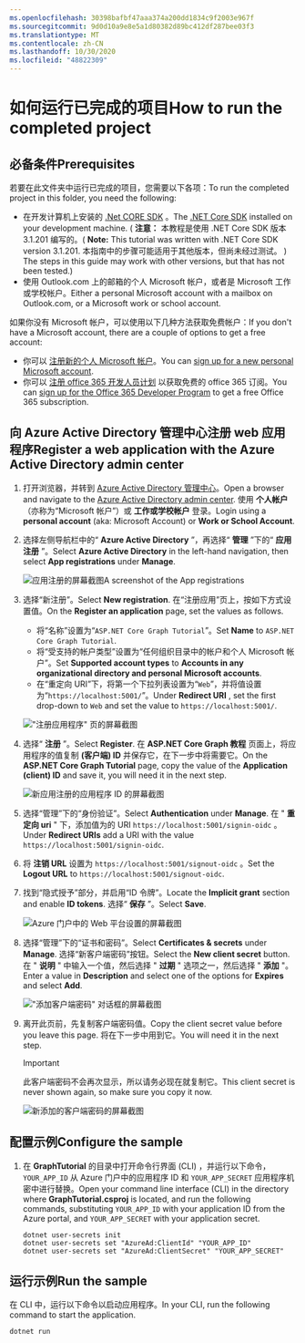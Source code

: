 ```yaml
---
ms.openlocfilehash: 30398bafbf47aaa374a200dd1834c9f2003e967f
ms.sourcegitcommit: 9d0d10a9e8e5a1d80382d89bc412df287bee03f3
ms.translationtype: MT
ms.contentlocale: zh-CN
ms.lasthandoff: 10/30/2020
ms.locfileid: "48822309"
---
```

# <a name="how-to-run-the-completed-project"></a><span data-ttu-id="9286e-101">如何运行已完成的项目</span><span class="sxs-lookup"><span data-stu-id="9286e-101">How to run the completed project</span></span>

## <a name="prerequisites"></a><span data-ttu-id="9286e-102">必备条件</span><span class="sxs-lookup"><span data-stu-id="9286e-102">Prerequisites</span></span>

<span data-ttu-id="9286e-103">若要在此文件夹中运行已完成的项目，您需要以下各项：</span><span class="sxs-lookup"><span data-stu-id="9286e-103">To run the completed project in this folder, you need the following:</span></span>

- <span data-ttu-id="9286e-104">在开发计算机上安装的 [.Net CORE SDK](https://dotnet.microsoft.com/download) 。</span><span class="sxs-lookup"><span data-stu-id="9286e-104">The [.NET Core SDK](https://dotnet.microsoft.com/download) installed on your development machine.</span></span> <span data-ttu-id="9286e-105"> ( **注意：** 本教程是使用 .NET Core SDK 版本3.1.201 编写的。</span><span class="sxs-lookup"><span data-stu-id="9286e-105">( **Note:** This tutorial was written with .NET Core SDK version 3.1.201.</span></span> <span data-ttu-id="9286e-106">本指南中的步骤可能适用于其他版本，但尚未经过测试。 ) </span><span class="sxs-lookup"><span data-stu-id="9286e-106">The steps in this guide may work with other versions, but that has not been tested.)</span></span>
- <span data-ttu-id="9286e-107">使用 Outlook.com 上的邮箱的个人 Microsoft 帐户，或者是 Microsoft 工作或学校帐户。</span><span class="sxs-lookup"><span data-stu-id="9286e-107">Either a personal Microsoft account with a mailbox on Outlook.com, or a Microsoft work or school account.</span></span>

<span data-ttu-id="9286e-108">如果你没有 Microsoft 帐户，可以使用以下几种方法获取免费帐户：</span><span class="sxs-lookup"><span data-stu-id="9286e-108">If you don't have a Microsoft account, there are a couple of options to get a free account:</span></span>

- <span data-ttu-id="9286e-109">你可以 [注册新的个人 Microsoft 帐户](https://signup.live.com/signup?wa=wsignin1.0&rpsnv=12&ct=1454618383&rver=6.4.6456.0&wp=MBI_SSL_SHARED&wreply=https://mail.live.com/default.aspx&id=64855&cbcxt=mai&bk=1454618383&uiflavor=web&uaid=b213a65b4fdc484382b6622b3ecaa547&mkt=E-US&lc=1033&lic=1)。</span><span class="sxs-lookup"><span data-stu-id="9286e-109">You can [sign up for a new personal Microsoft account](https://signup.live.com/signup?wa=wsignin1.0&rpsnv=12&ct=1454618383&rver=6.4.6456.0&wp=MBI_SSL_SHARED&wreply=https://mail.live.com/default.aspx&id=64855&cbcxt=mai&bk=1454618383&uiflavor=web&uaid=b213a65b4fdc484382b6622b3ecaa547&mkt=E-US&lc=1033&lic=1).</span></span>
- <span data-ttu-id="9286e-110">你可以 [注册 office 365 开发人员计划](https://developer.microsoft.com/office/dev-program) 以获取免费的 office 365 订阅。</span><span class="sxs-lookup"><span data-stu-id="9286e-110">You can [sign up for the Office 365 Developer Program](https://developer.microsoft.com/office/dev-program) to get a free Office 365 subscription.</span></span>

## <a name="register-a-web-application-with-the-azure-active-directory-admin-center"></a><span data-ttu-id="9286e-111">向 Azure Active Directory 管理中心注册 web 应用程序</span><span class="sxs-lookup"><span data-stu-id="9286e-111">Register a web application with the Azure Active Directory admin center</span></span>

1. <span data-ttu-id="9286e-112">打开浏览器，并转到 [Azure Active Directory 管理中心](https://aad.portal.azure.com)。</span><span class="sxs-lookup"><span data-stu-id="9286e-112">Open a browser and navigate to the [Azure Active Directory admin center](https://aad.portal.azure.com).</span></span> <span data-ttu-id="9286e-113">使用 **个人帐户** （亦称为“Microsoft 帐户”）或 **工作或学校帐户** 登录。</span><span class="sxs-lookup"><span data-stu-id="9286e-113">Login using a **personal account** (aka: Microsoft Account) or **Work or School Account**.</span></span>

1. <span data-ttu-id="9286e-114">选择左侧导航栏中的“ **Azure Active Directory** ”，再选择“ **管理** ”下的“ **应用注册** ”。</span><span class="sxs-lookup"><span data-stu-id="9286e-114">Select **Azure Active Directory** in the left-hand navigation, then select **App registrations** under **Manage**.</span></span>

    ![<span data-ttu-id="9286e-115">应用注册的屏幕截图</span><span class="sxs-lookup"><span data-stu-id="9286e-115">A screenshot of the App registrations</span></span> ](../tutorial/images/aad-portal-app-registrations.png)

1. <span data-ttu-id="9286e-116">选择“新注册”。</span><span class="sxs-lookup"><span data-stu-id="9286e-116">Select **New registration**.</span></span> <span data-ttu-id="9286e-117">在“注册应用”页上，按如下方式设置值。</span><span class="sxs-lookup"><span data-stu-id="9286e-117">On the **Register an application** page, set the values as follows.</span></span>

    - <span data-ttu-id="9286e-118">将“名称”设置为“`ASP.NET Core Graph Tutorial`”。</span><span class="sxs-lookup"><span data-stu-id="9286e-118">Set **Name** to `ASP.NET Core Graph Tutorial`.</span></span>
    - <span data-ttu-id="9286e-119">将“受支持的帐户类型”设置为“任何组织目录中的帐户和个人 Microsoft 帐户”。</span><span class="sxs-lookup"><span data-stu-id="9286e-119">Set **Supported account types** to **Accounts in any organizational directory and personal Microsoft accounts**.</span></span>
    - <span data-ttu-id="9286e-120">在“重定向 URI”下，将第一个下拉列表设置为“`Web`”，并将值设置为“`https://localhost:5001/`”。</span><span class="sxs-lookup"><span data-stu-id="9286e-120">Under **Redirect URI** , set the first drop-down to `Web` and set the value to `https://localhost:5001/`.</span></span>

    !["注册应用程序" 页的屏幕截图](../tutorial/images/aad-register-an-app.png)

1. <span data-ttu-id="9286e-122">选择“ **注册** ”。</span><span class="sxs-lookup"><span data-stu-id="9286e-122">Select **Register**.</span></span> <span data-ttu-id="9286e-123">在 **ASP.NET Core Graph 教程** 页面上，将应用程序的值复制 **(客户端) ID** 并保存它，在下一步中将需要它。</span><span class="sxs-lookup"><span data-stu-id="9286e-123">On the **ASP.NET Core Graph Tutorial** page, copy the value of the **Application (client) ID** and save it, you will need it in the next step.</span></span>

    ![新应用注册的应用程序 ID 的屏幕截图](../tutorial/images/aad-application-id.png)

1. <span data-ttu-id="9286e-125">选择“管理”下的“身份验证”。</span><span class="sxs-lookup"><span data-stu-id="9286e-125">Select **Authentication** under **Manage**.</span></span> <span data-ttu-id="9286e-126">在 " **重定向 uri** " 下，添加值为的 URI `https://localhost:5001/signin-oidc` 。</span><span class="sxs-lookup"><span data-stu-id="9286e-126">Under **Redirect URIs** add a URI with the value `https://localhost:5001/signin-oidc`.</span></span>

1. <span data-ttu-id="9286e-127">将 **注销 URL** 设置为 `https://localhost:5001/signout-oidc` 。</span><span class="sxs-lookup"><span data-stu-id="9286e-127">Set the **Logout URL** to `https://localhost:5001/signout-oidc`.</span></span>

1. <span data-ttu-id="9286e-128">找到“隐式授予”部分，并启用“ID 令牌”。</span><span class="sxs-lookup"><span data-stu-id="9286e-128">Locate the **Implicit grant** section and enable **ID tokens**.</span></span> <span data-ttu-id="9286e-129">选择“ **保存** ”。</span><span class="sxs-lookup"><span data-stu-id="9286e-129">Select **Save**.</span></span>

    ![Azure 门户中的 Web 平台设置的屏幕截图](../tutorial/images/aad-web-platform.png)

1. <span data-ttu-id="9286e-131">选择“管理”下的“证书和密码”。</span><span class="sxs-lookup"><span data-stu-id="9286e-131">Select **Certificates & secrets** under **Manage**.</span></span> <span data-ttu-id="9286e-132">选择“新客户端密码”按钮。</span><span class="sxs-lookup"><span data-stu-id="9286e-132">Select the **New client secret** button.</span></span> <span data-ttu-id="9286e-133">在 " **说明** " 中输入一个值，然后选择 " **过期** " 选项之一，然后选择 " **添加** "。</span><span class="sxs-lookup"><span data-stu-id="9286e-133">Enter a value in **Description** and select one of the options for **Expires** and select **Add**.</span></span>

    !["添加客户端密码" 对话框的屏幕截图](../tutorial/images/aad-new-client-secret.png)

1. <span data-ttu-id="9286e-135">离开此页前，先复制客户端密码值。</span><span class="sxs-lookup"><span data-stu-id="9286e-135">Copy the client secret value before you leave this page.</span></span> <span data-ttu-id="9286e-136">将在下一步中用到它。</span><span class="sxs-lookup"><span data-stu-id="9286e-136">You will need it in the next step.</span></span>

    > [!IMPORTANT]
    > <span data-ttu-id="9286e-137">此客户端密码不会再次显示，所以请务必现在就复制它。</span><span class="sxs-lookup"><span data-stu-id="9286e-137">This client secret is never shown again, so make sure you copy it now.</span></span>

    ![新添加的客户端密码的屏幕截图](../tutorial/images/aad-copy-client-secret.png)

## <a name="configure-the-sample"></a><span data-ttu-id="9286e-139">配置示例</span><span class="sxs-lookup"><span data-stu-id="9286e-139">Configure the sample</span></span>

1. <span data-ttu-id="9286e-140">在 **GraphTutorial** 的目录中打开命令行界面 (CLI) ，并运行以下命令， `YOUR_APP_ID` 从 Azure 门户中的应用程序 ID 和 `YOUR_APP_SECRET` 应用程序机密中进行替换。</span><span class="sxs-lookup"><span data-stu-id="9286e-140">Open your command line interface (CLI) in the directory where **GraphTutorial.csproj** is located, and run the following commands, substituting `YOUR_APP_ID` with your application ID from the Azure portal, and `YOUR_APP_SECRET` with your application secret.</span></span>

    ```Shell
    dotnet user-secrets init
    dotnet user-secrets set "AzureAd:ClientId" "YOUR_APP_ID"
    dotnet user-secrets set "AzureAd:ClientSecret" "YOUR_APP_SECRET"
    ```

## <a name="run-the-sample"></a><span data-ttu-id="9286e-141">运行示例</span><span class="sxs-lookup"><span data-stu-id="9286e-141">Run the sample</span></span>

<span data-ttu-id="9286e-142">在 CLI 中，运行以下命令以启动应用程序。</span><span class="sxs-lookup"><span data-stu-id="9286e-142">In your CLI, run the following command to start the application.</span></span>

```Shell
dotnet run
```
